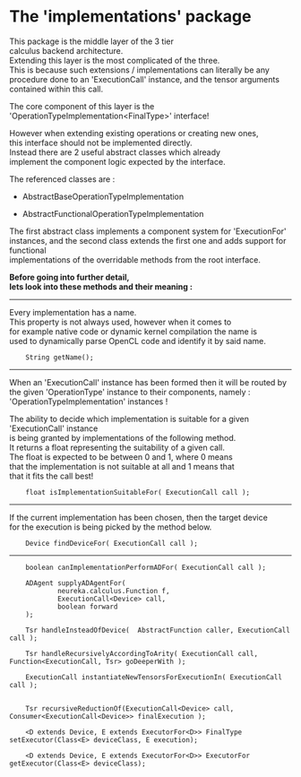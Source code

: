 
# The 'implementations' package

This package is the middle layer of the 3 tier <br>
calculus backend architecture. <br>
Extending this layer is the most complicated of the three. <br> 
This is because such extensions / implementations 
can literally be any procedure done to an 'ExecutionCall' instance,
and the tensor arguments contained within this call. <br>

The core component of this layer is the <br>
'OperationTypeImplementation\<FinalType\>' interface! <br>

However when extending existing operations or creating new ones,   <br>
this interface should not be implemented directly. <br>
Instead there are 2 useful abstract classes which already <br>
implement the component logic expected by the interface. <br>

The referenced classes are :

- AbstractBaseOperationTypeImplementation

- AbstractFunctionalOperationTypeImplementation

The first abstract class implements a component system for 'ExecutionFor<TargetDevice>' <br>
instances, and the second class extends the first one and adds support for functional <br>
implementations of the overridable methods from the root interface. <br>

**Before going into further detail, <br>
lets look into these methods and their meaning :** <br>

---

Every implementation has a name. <br>
This property is not always used, however when it comes to <br>
for example native code or dynamic kernel compilation the name is <br>
used to dynamically parse OpenCL code and identify it by said name. <br>

```
    String getName();
```
---

When an 'ExecutionCall' instance has been formed then it will be routed by <br>
the given 'OperationType' instance to their components, namely : <br> 
'OperationTypeImplementation' instances ! <br>

The ability to decide which implementation is suitable for a given 'ExecutionCall' instance <br>
is being granted by implementations of the following method. <br>
It returns a float representing the suitability of a given call. <br>
The float is expected to be between 0 and 1, where 0 means <br>
that the implementation is not suitable at all and 1 means that <br>
that it fits the call best! <br>

```
    float isImplementationSuitableFor( ExecutionCall call );
```
---

If the current implementation has been chosen, then the target device <br>
for the execution is being picked by the method below. <br>

```
    Device findDeviceFor( ExecutionCall call );
```
---


```
    boolean canImplementationPerformADFor( ExecutionCall call );

    ADAgent supplyADAgentFor(
            neureka.calculus.Function f,
            ExecutionCall<Device> call,
            boolean forward
    );

    Tsr handleInsteadOfDevice(  AbstractFunction caller, ExecutionCall call );

    Tsr handleRecursivelyAccordingToArity( ExecutionCall call, Function<ExecutionCall, Tsr> goDeeperWith );
    
    ExecutionCall instantiateNewTensorsForExecutionIn( ExecutionCall call );


    Tsr recursiveReductionOf(ExecutionCall<Device> call, Consumer<ExecutionCall<Device>> finalExecution );

    <D extends Device, E extends ExecutorFor<D>> FinalType setExecutor(Class<E> deviceClass, E execution);

    <D extends Device, E extends ExecutorFor<D>> ExecutorFor getExecutor(Class<E> deviceClass);

```